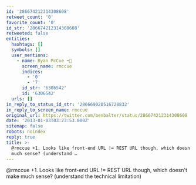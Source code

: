 ```yaml
---
id: '286674212314308608'
retweet_count: '0'
favorite_count: '0'
id_str: '286674212314308608'
retweeted: false
entities:
  hashtags: []
  symbols: []
  user_mentions:
    - name: Ryan McCue ➡️🐘
      screen_name: rmccue
      indices:
        - '0'
        - '7'
      id_str: '6306542'
      id: '6306542'
  urls: []
in_reply_to_status_id_str: '286669020516728832'
in_reply_to_screen_name: rmccue
original_url: https://twitter.com/benbalter/status/286674212314308608
date: '2013-01-03T03:23:53.000Z'
sitemap: false
robots: noindex
reply: true
title: >-
  @rmccue +1. Looks like front-end URL != REST URL though, which doesn't make
  much sense? (understand …
---
```


@rmccue +1. Looks like front-end URL != REST URL though, which doesn't make much sense? (understand the technical limitation)